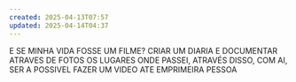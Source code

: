 ```yaml
---
created: 2025-04-13T07:57
updated: 2025-04-14T04:37
---
```

E SE MINHA VIDA FOSSE UM FILME? CRIAR UM DIARIA E DOCUMENTAR ATRAVES DE FOTOS OS LUGARES ONDE PASSEI, ATRAVÉS DISSO, COM AI, SER A POSSIVEL FAZER UM VIDEO ATE EMPRIMEIRA PESSOA